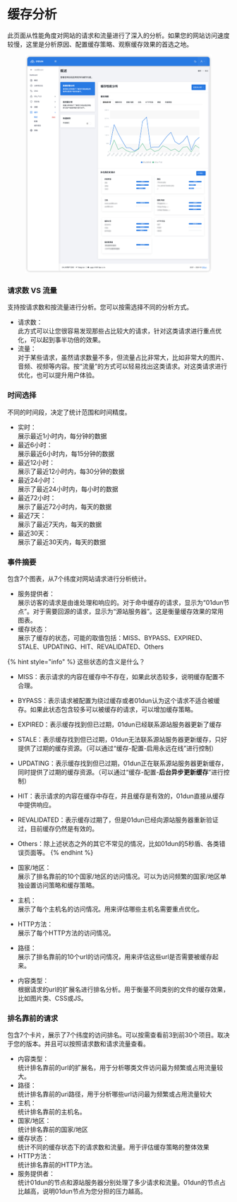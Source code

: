 # 缓存分析

此页面从性能角度对网站的请求和流量进行了深入的分析。如果您的网站访问速度较慢，这里是分析原因、配置缓存策略、观察缓存效果的首选之地。

<figure><img src="../.gitbook/assets/image (12).png" alt=""><figcaption></figcaption></figure>

### 请求数 VS 流量

支持按请求数和按流量进行分析。您可以按需选择不同的分析方式。

* 请求数：\
  此方式可以让您很容易发现那些占比较大的请求，针对这类请求进行重点优化，可以起到事半功倍的效果。
* 流量：\
  对于某些请求，虽然请求数量不多，但流量占比非常大，比如非常大的图片、音频、视频等内容。按“流量”的方式可以轻易找出这类请求。对这类请求进行优化，也可以提升用户体验。

### 时间选择

不同的时间段，决定了统计范围和时间精度。

* 实时：\
  展示最近1小时内，每分钟的数据
* 最近6小时：\
  展示最近6小时内，每15分钟的数据
* 最近12小时：\
  展示了最近12小时内，每30分钟的数据
* 最近24小时：\
  展示了最近24小时内，每小时的数据
* 最近72小时：\
  展示了最近72小时内，每天的数据
* 最近7天：\
  展示了最近7天内，每天的数据
* 最近30天：\
  展示了最近30天内，每天的数据

### 事件摘要

包含7个图表，从7个纬度对网站请求进行分析统计。

* 服务提供者：\
  展示访客的请求是由谁处理和响应的。对于命中缓存的请求，显示为“01dun节点”。对于需要回源的请求，显示为“源站服务器”。这是衡量缓存效果的常用图表。
* 缓存状态：\
  展示了缓存的状态，可能的取值包括：MISS、BYPASS、EXPIRED、STALE、UPDATING、HIT、REVALIDATED、Others

{% hint style="info" %}
这些状态的含义是什么？

* MISS：表示请求的内容在缓存中不存在，如果此状态较多，说明缓存配置不合理。
* BYPASS：表示请求被配置为绕过缓存或者01dun认为这个请求不适合被缓存。如果此状态包含较多可以被缓存的请求，可以增加缓存策略。
* EXPIRED：表示缓存找到但已过期，01dun已经联系源站服务器更新了缓存
* STALE：表示缓存找到但已过期，01dun无法联系源站服务器更新缓存，只好提供了过期的缓存资源。（可以通过“缓存-配置-启用永远在线”进行控制）
* UPDATING：表示缓存找到但已过期，01dun正在联系源站服务器更新缓存，同时提供了过期的缓存资源。（可以通过“缓存-配置-**后台异步更新缓存**”进行控制）
* HIT：表示请求的内容在缓存中存在，并且缓存是有效的，01dun直接从缓存中提供响应。
* REVALIDATED：表示缓存过期了，但是01dun已经向源站服务器重新验证过，目前缓存仍然是有效的。
* Others：除上述状态之外的其它不常见的情况，比如01dun的5秒盾、各类错误页面等。
{% endhint %}

* 国家/地区：\
  展示了排名靠前的10个国家/地区的访问情况。可以为访问频繁的国家/地区单独设置访问策略和缓存策略。
* 主机：\
  展示了每个主机名的访问情况。用来评估哪些主机名需要重点优化。
* HTTP方法：\
  展示了每个HTTP方法的访问情况。
* 路径：\
  展示了排名靠前的10个url的访问情况，用来评估这些url是否需要被缓存起来。
* 内容类型：\
  根据请求的url的扩展名进行排名分析。用于衡量不同类别的文件的缓存效果，比如图片类、CSS或JS。

### 排名靠前的请求

包含7个卡片，展示了7个纬度的访问排名。可以按需查看前3到前30个项目。取决于您的版本。并且可以按照请求数和请求流量查看。

* 内容类型：\
  统计排名靠前的url的扩展名，用于分析哪类文件访问最为频繁或占用流量较大。
* 路径：\
  统计排名靠前的uri路径，用于分析哪些url访问最为频繁或占用流量较大
* 主机：\
  统计排名靠前的主机名。
* 国家/地区：\
  统计排名靠前的国家/地区
* 缓存状态：\
  统计不同的缓存状态下的请求数和流量。用于评估缓存策略的整体效果
* HTTP方法：\
  统计排名靠前的HTTP方法。
* 服务提供者：\
  统计01dun的节点和源站服务器分别处理了多少请求和流量。01dun的节点占比越高，说明01dun节点为您分担的压力越高。

